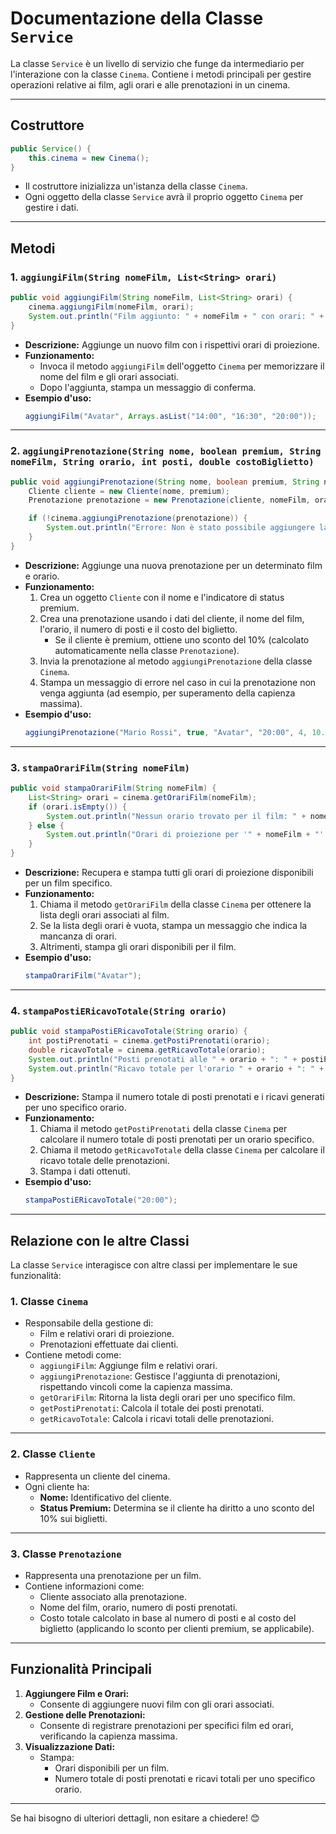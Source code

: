 # Documentazione della Classe `Service` 

La classe `Service` è un livello di servizio che funge da intermediario per l'interazione con la classe `Cinema`. Contiene i metodi principali per gestire operazioni relative ai film, agli orari e alle prenotazioni in un cinema.

---

## **Costruttore**
```java
public Service() {
    this.cinema = new Cinema();
}
```
- Il costruttore inizializza un'istanza della classe `Cinema`.
- Ogni oggetto della classe `Service` avrà il proprio oggetto `Cinema` per gestire i dati.

---

## **Metodi**

### **1. `aggiungiFilm(String nomeFilm, List<String> orari)`**
```java
public void aggiungiFilm(String nomeFilm, List<String> orari) {
    cinema.aggiungiFilm(nomeFilm, orari);
    System.out.println("Film aggiunto: " + nomeFilm + " con orari: " + orari);
}
```
- **Descrizione:** Aggiunge un nuovo film con i rispettivi orari di proiezione.
- **Funzionamento:**
  - Invoca il metodo `aggiungiFilm` dell'oggetto `Cinema` per memorizzare il nome del film e gli orari associati.
  - Dopo l'aggiunta, stampa un messaggio di conferma.
- **Esempio d'uso:** 
  ```java
  aggiungiFilm("Avatar", Arrays.asList("14:00", "16:30", "20:00"));
  ```

---

### **2. `aggiungiPrenotazione(String nome, boolean premium, String nomeFilm, String orario, int posti, double costoBiglietto)`**
```java
public void aggiungiPrenotazione(String nome, boolean premium, String nomeFilm, String orario, int posti, double costoBiglietto) {
    Cliente cliente = new Cliente(nome, premium);
    Prenotazione prenotazione = new Prenotazione(cliente, nomeFilm, orario, posti, costoBiglietto);

    if (!cinema.aggiungiPrenotazione(prenotazione)) {
        System.out.println("Errore: Non è stato possibile aggiungere la prenotazione per " + orario);
    }
}
```
- **Descrizione:** Aggiunge una nuova prenotazione per un determinato film e orario.
- **Funzionamento:**
  1. Crea un oggetto `Cliente` con il nome e l'indicatore di status premium.
  2. Crea una prenotazione usando i dati del cliente, il nome del film, l'orario, il numero di posti e il costo del biglietto.
     - Se il cliente è premium, ottiene uno sconto del 10% (calcolato automaticamente nella classe `Prenotazione`).
  3. Invia la prenotazione al metodo `aggiungiPrenotazione` della classe `Cinema`.
  4. Stampa un messaggio di errore nel caso in cui la prenotazione non venga aggiunta (ad esempio, per superamento della capienza massima).
- **Esempio d'uso:**
  ```java
  aggiungiPrenotazione("Mario Rossi", true, "Avatar", "20:00", 4, 10.0);
  ```

---

### **3. `stampaOrariFilm(String nomeFilm)`**
```java
public void stampaOrariFilm(String nomeFilm) {
    List<String> orari = cinema.getOrariFilm(nomeFilm);
    if (orari.isEmpty()) {
        System.out.println("Nessun orario trovato per il film: " + nomeFilm);
    } else {
        System.out.println("Orari di proiezione per '" + nomeFilm + "': " + orari);
    }
}
```
- **Descrizione:** Recupera e stampa tutti gli orari di proiezione disponibili per un film specifico.
- **Funzionamento:**
  1. Chiama il metodo `getOrariFilm` della classe `Cinema` per ottenere la lista degli orari associati al film.
  2. Se la lista degli orari è vuota, stampa un messaggio che indica la mancanza di orari.
  3. Altrimenti, stampa gli orari disponibili per il film.
- **Esempio d'uso:**
  ```java
  stampaOrariFilm("Avatar");
  ```

---

### **4. `stampaPostiERicavoTotale(String orario)`**
```java
public void stampaPostiERicavoTotale(String orario) {
    int postiPrenotati = cinema.getPostiPrenotati(orario);
    double ricavoTotale = cinema.getRicavoTotale(orario);
    System.out.println("Posti prenotati alle " + orario + ": " + postiPrenotati);
    System.out.println("Ricavo totale per l'orario " + orario + ": " + ricavoTotale);
}
```
- **Descrizione:** Stampa il numero totale di posti prenotati e i ricavi generati per uno specifico orario.
- **Funzionamento:**
  1. Chiama il metodo `getPostiPrenotati` della classe `Cinema` per calcolare il numero totale di posti prenotati per un orario specifico.
  2. Chiama il metodo `getRicavoTotale` della classe `Cinema` per calcolare il ricavo totale delle prenotazioni.
  3. Stampa i dati ottenuti.
- **Esempio d'uso:**
  ```java
  stampaPostiERicavoTotale("20:00");
  ```

---

## **Relazione con le altre Classi**
La classe `Service` interagisce con altre classi per implementare le sue funzionalità:

### **1. Classe `Cinema`**
- Responsabile della gestione di:
  - Film e relativi orari di proiezione.
  - Prenotazioni effettuate dai clienti.
- Contiene metodi come:
  - `aggiungiFilm`: Aggiunge film e relativi orari.
  - `aggiungiPrenotazione`: Gestisce l'aggiunta di prenotazioni, rispettando vincoli come la capienza massima.
  - `getOrariFilm`: Ritorna la lista degli orari per uno specifico film.
  - `getPostiPrenotati`: Calcola il totale dei posti prenotati.
  - `getRicavoTotale`: Calcola i ricavi totali delle prenotazioni.

---

### **2. Classe `Cliente`**
- Rappresenta un cliente del cinema.
- Ogni cliente ha:
  - **Nome:** Identificativo del cliente.
  - **Status Premium:** Determina se il cliente ha diritto a uno sconto del 10% sui biglietti.

---

### **3. Classe `Prenotazione`**
- Rappresenta una prenotazione per un film.
- Contiene informazioni come:
  - Cliente associato alla prenotazione.
  - Nome del film, orario, numero di posti prenotati.
  - Costo totale calcolato in base al numero di posti e al costo del biglietto (applicando lo sconto per clienti premium, se applicabile).

---

## **Funzionalità Principali**
1. **Aggiungere Film e Orari:** 
   - Consente di aggiungere nuovi film con gli orari associati.
2. **Gestione delle Prenotazioni:** 
   - Consente di registrare prenotazioni per specifici film ed orari, verificando la capienza massima.
3. **Visualizzazione Dati:**
   - Stampa:
     - Orari disponibili per un film.
     - Numero totale di posti prenotati e ricavi totali per uno specifico orario.

---

Se hai bisogno di ulteriori dettagli, non esitare a chiedere! 😊